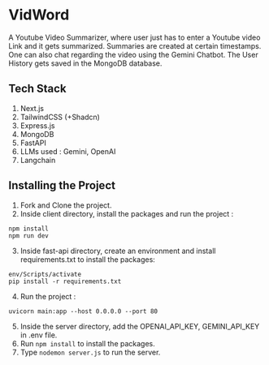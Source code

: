 # VidWord
A Youtube Video Summarizer, where user just has to enter a Youtube video Link and it gets summarized. Summaries are created at certain timestamps. 
One can also chat regarding the video using the Gemini Chatbot. The User History gets saved in the MongoDB database.

## Tech Stack
1. Next.js
2. TailwindCSS (+Shadcn)
3. Express.js
4. MongoDB
5. FastAPI
6. LLMs used : Gemini, OpenAI
7. Langchain

## Installing the Project
1. Fork and Clone the project.
2. Inside client directory, install the packages and run the project : 
```
npm install
npm run dev
```
3. Inside fast-api directory, create an environment and install requirements.txt to install the packages:
```
env/Scripts/activate
pip install -r requirements.txt
```
4. Run the project :
```
uvicorn main:app --host 0.0.0.0 --port 80 
```
5. Inside the server directory, add the OPENAI_API_KEY, GEMINI_API_KEY in .env file.
6. Run ```npm install``` to install the packages.
7. Type ```nodemon server.js``` to run the server.

